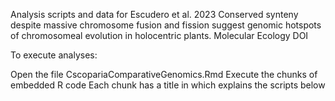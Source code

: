 Analysis scripts and data for Escudero et al. 2023 Conserved synteny despite massive chromosome fusion and fission suggest genomic hotspots of chromosomeal evolution in holocentric plants. Molecular Ecology
DOI

To execute analyses:

Open the file CscopariaComparativeGenomics.Rmd
Execute the chunks of embedded R code
Each chunk has a title in which explains the scripts below
